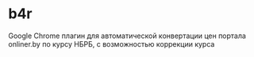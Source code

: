 # b4r
Google Chrome плагин для автоматической конвертации цен портала onliner.by по курсу НБРБ, с возможностью коррекции курса
